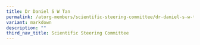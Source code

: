 ```yaml
---
title: Dr Daniel S W Tan
permalink: /atorg-members/scientific-steering-committee/dr-daniel-s-w-tan/
variant: markdown
description: ""
third_nav_title: Scientific Steering Committee
---
```

